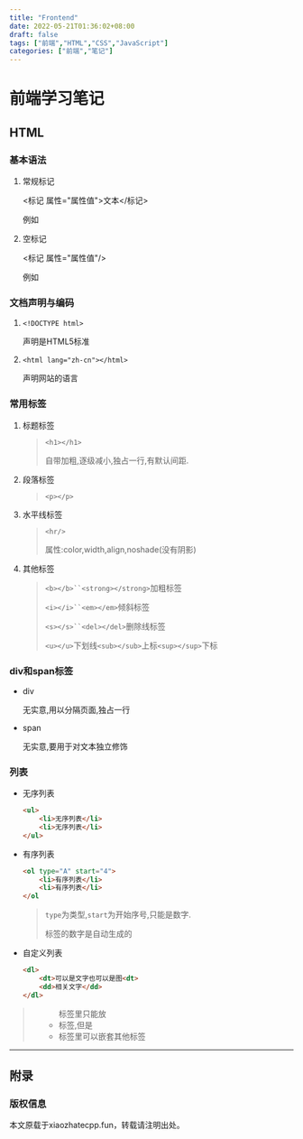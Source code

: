 ```yaml
---
title: "Frontend"
date: 2022-05-21T01:36:02+08:00
draft: false
tags: ["前端","HTML","CSS","JavaScript"]
categories: ["前端","笔记"]
---
```


# 前端学习笔记

## HTML

### 基本语法

1. 常规标记
   
   <标记 属性="属性值">文本</标记>
   
   例如

2. 空标记
   
   <标记 属性="属性值"/>
   
   例如  

### 文档声明与编码

1. `<!DOCTYPE html>`
   
   声明是HTML5标准

2. `<html lang="zh-cn"></html>`
   
   声明网站的语言

### 常用标签

1. 标题标签
   
   > `<h1></h1>`
   > 
   > 自带加粗,逐级减小,独占一行,有默认间距.

2. 段落标签
   
   > `<p></p>`

3. 水平线标签
   
   > `<hr/>`
   > 
   > 属性:color,width,align,noshade(没有阴影)

4. 其他标签
   
   > `<b></b>``<strong></strong>`加粗标签
   > 
   > `<i></i>``<em></em>`倾斜标签
   > 
   > `<s></s>``<del></del>`删除线标签
   > 
   > `<u></u>`下划线`<sub></sub>`上标`<sup></sup>`下标

### div和span标签

- div
  
  无实意,用以分隔页面,独占一行

- span
  
  无实意,要用于对文本独立修饰

### 列表

- 无序列表
  
  ```html
  <ul>
      <li>无序列表</li>
      <li>无序列表</li>
  </ul>
  ```

- 有序列表
  
  ```html
  <ol type="A" start="4">
      <li>有序列表</li>
      <li>有序列表</li>
  </ol
  ```
  
  > `type`为类型,`start`为开始序号,只能是数字.
  > 
  > 标签的数字是自动生成的

- 自定义列表
  
  ```html
  <dl>
      <dt>可以是文字也可以是图<dt>
      <dd>相关文字</dd>
  </dl>
  ```

> <ol><ul>标签里只能放<li>标签,但是<li>标签里可以嵌套其他标签

****

## 附录

### 版权信息

本文原载于xiaozhatecpp.fun，转载请注明出处。


